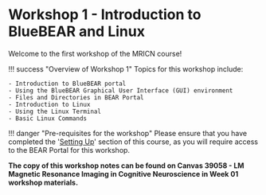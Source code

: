 # Workshop 1 - Introduction to BlueBEAR and Linux

Welcome to the first workshop of the MRICN course!

!!! success "Overview of Workshop 1"
    Topics for this workshop include:

    - Introduction to BlueBEAR portal
    - Using the BlueBEAR Graphical User Interface (GUI) environment
    - Files and Directories in BEAR Portal
    - Introduction to Linux
    - Using the Linux Terminal
    - Basic Linux Commands

!!! danger "Pre-requisites for the workshop"
    Please ensure that you have completed the '[Setting Up](https://chbh-opensource.github.io/mri-on-bear-edu/setting-up/)' section of this course, as you will require access to the BEAR Portal for this workshop.

<b>The copy of this workshop notes can be found on Canvas 39058 - LM Magnetic Resonance Imaging in Cognitive Neuroscience in Week 01 workshop materials.</b>